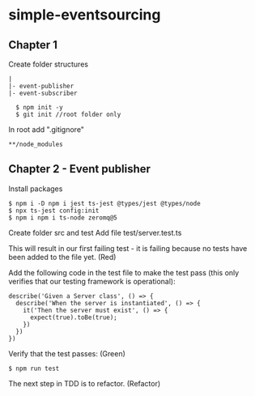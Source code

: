 # simple-eventsourcing

## Chapter 1

Create folder structures

```shell
|
|- event-publisher
|- event-subscriber
```

```brainfuck
  $ npm init -y
  $ git init //root folder only
```

In root add ".gitignore"

```
**/node_modules
```

## Chapter 2 - Event publisher

Install packages

```brainfuck
$ npm i -D npm i jest ts-jest @types/jest @types/node
$ npx ts-jest config:init
$ npm i npm i ts-node zeromq@5
```

Create folder src and test
Add file test/server.test.ts

This will result in our first failing test - it is failing because no tests have been added to the file yet. (Red)

Add the following code in the test file to make the test pass (this only verifies that our testing framework is operational):

```
describe('Given a Server class', () => {
  describe('When the server is instantiated', () => {
    it('Then the server must exist', () => {
      expect(true).toBe(true);
    })
  })
})
```

Verify that the test passes: (Green)

```brainfuck
$ npm run test
```

The next step in TDD is to refactor. (Refactor)
